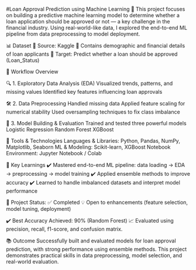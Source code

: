 #Loan Approval Prediction using Machine Learning 🧠
This project focuses on building a predictive machine learning model to determine whether a loan application should be approved or not — a key challenge in the financial industry. Using real-world-like data, I explored the end-to-end ML pipeline from data preprocessing to model deployment.

📊 Dataset
📁 Source: Kaggle
🧾 Contains demographic and financial details of loan applicants
🎯 Target: Predict whether a loan should be approved (Loan_Status)

🚀 Workflow Overview

🔍 1. Exploratory Data Analysis (EDA)
Visualized trends, patterns, and missing values
Identified key features influencing loan approvals

🛠️ 2. Data Preprocessing
Handled missing data
Applied feature scaling for numerical stability
Used oversampling techniques to fix class imbalance

🤖 3. Model Building & Evaluation
Trained and tested three powerful models
Logistic Regression
Random Forest
XGBoost

🧰 Tools & Technologies
Languages & Libraries: Python, Pandas, NumPy, Matplotlib, Seaborn
ML & Modeling: Scikit-learn, XGBoost
Notebook Environment: Jupyter Notebook / Colab

📝 Key Learnings
✔️ Mastered end-to-end ML pipeline: data loading → EDA → preprocessing → model training
✔️ Applied ensemble methods to improve accuracy
✔️ Learned to handle imbalanced datasets and interpret model performance

📌 Project Status:
✅ Completed
💡 Open to enhancements (feature selection, model tuning, deployment)

✔️ Best Accuracy Achieved: 90% (Random Forest)
📈 Evaluated using precision, recall, f1-score, and confusion matrix.

📚 Outcome
Successfully built and evaluated models for loan approval prediction, with strong performance using ensemble methods. This project demonstrates practical skills in data preprocessing, model selection, and real-world evaluation.
